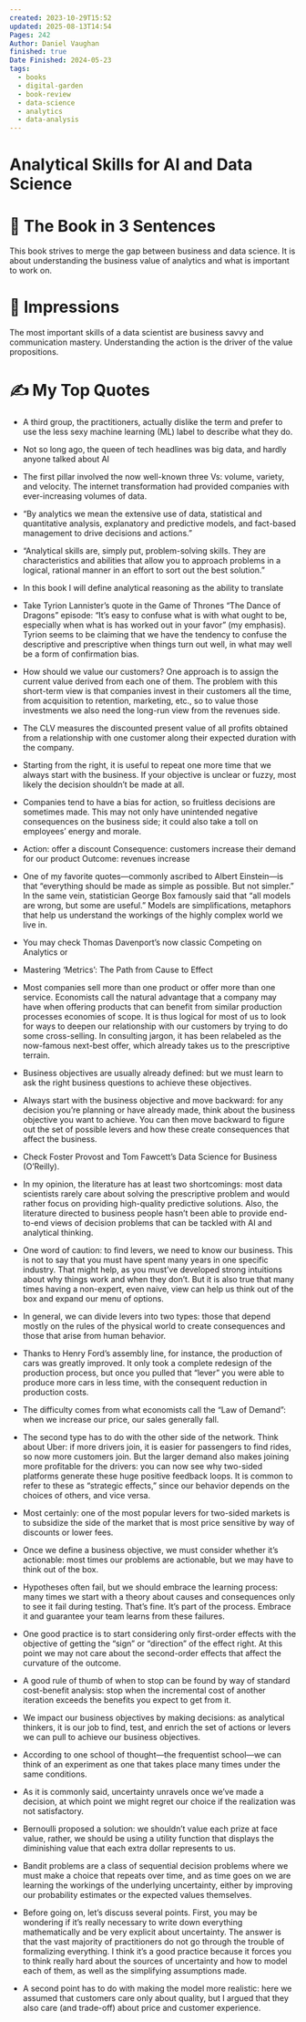```yaml
---
created: 2023-10-29T15:52
updated: 2025-08-13T14:54
Pages: 242
Author: Daniel Vaughan
finished: true
Date Finished: 2024-05-23
tags:
  - books
  - digital-garden
  - book-review
  - data-science
  - analytics
  - data-analysis
---
```

# Analytical Skills for AI and Data Science


# 🚀 The Book in 3 Sentences
This book strives to merge the gap between business and data science. It is about understanding the business value of analytics and what is important to work on. 

# 🎨 Impressions
The most important skills of a data scientist are business savvy and communication mastery. 
Understanding the action is the driver of the value propositions. 


# ✍️ My Top  Quotes
- A third group, the practitioners, actually dislike the term and prefer to use the less sexy machine learning (ML) label to describe what they do.
 
- Not so long ago, the queen of tech headlines was big data, and hardly anyone talked about AI
 
- The first pillar involved the now well-known three Vs: volume, variety, and velocity. The internet transformation had provided companies with ever-increasing volumes of data.
 
- “By analytics we mean the extensive use of data, statistical and quantitative analysis, explanatory and predictive models, and fact-based management to drive decisions and actions.”
 
- “Analytical skills are, simply put, problem-solving skills. They are characteristics and abilities that allow you to approach problems in a logical, rational manner in an effort to sort out the best solution.”
 
- In this book I will define analytical reasoning as the ability to translate
 
- Take Tyrion Lannister’s quote in the Game of Thrones “The Dance of Dragons” episode: “It’s easy to confuse what is with what ought to be, especially when what is has worked out in your favor” (my emphasis). Tyrion seems to be claiming that we have the tendency to confuse the descriptive and prescriptive when things turn out well, in what may well be a form of confirmation bias.
 
- How should we value our customers? One approach is to assign the current value derived from each one of them. The problem with this short-term view is that companies invest in their customers all the time, from acquisition to retention, marketing, etc., so to value those investments we also need the long-run view from the revenues side.
 
- The CLV measures the discounted present value of all profits obtained from a relationship with one customer along their expected duration with the company.
 
- Starting from the right, it is useful to repeat one more time that we always start with the business. If your objective is unclear or fuzzy, most likely the decision shouldn’t be made at all.
 
- Companies tend to have a bias for action, so fruitless decisions are sometimes made. This may not only have unintended negative consequences on the business side; it could also take a toll on employees’ energy and morale.
 
- Action: offer a discount Consequence: customers increase their demand for our product Outcome: revenues increase
 
- One of my favorite quotes—commonly ascribed to Albert Einstein—is that “everything should be made as simple as possible. But not simpler.” In the same vein, statistician George Box famously said that “all models are wrong, but some are useful.” Models are simplifications, metaphors that help us understand the workings of the highly complex world we live in.
 
- You may check Thomas Davenport’s now classic Competing on Analytics or
 
- Mastering ‘Metrics’: The Path from Cause to Effect
 
- Most companies sell more than one product or offer more than one service. Economists call the natural advantage that a company may have when offering products that can benefit from similar production processes economies of scope. It is thus logical for most of us to look for ways to deepen our relationship with our customers by trying to do some cross-selling. In consulting jargon, it has been relabeled as the now-famous next-best offer, which already takes us to the prescriptive terrain.
 
- Business objectives are usually already defined: but we must learn to ask the right business questions to achieve these objectives.
 
- Always start with the business objective and move backward: for any decision you’re planning or have already made, think about the business objective you want to achieve. You can then move backward to figure out the set of possible levers and how these create consequences that affect the business.
 
- Check Foster Provost and Tom Fawcett’s Data Science for Business (O’Reilly).
 
- In my opinion, the literature has at least two shortcomings: most data scientists rarely care about solving the prescriptive problem and would rather focus on providing high-quality predictive solutions. Also, the literature directed to business people hasn’t been able to provide end-to-end views of decision problems that can be tackled with AI and analytical thinking.
 
- One word of caution: to find levers, we need to know our business. This is not to say that you must have spent many years in one specific industry. That might help, as you must’ve developed strong intuitions about why things work and when they don’t. But it is also true that many times having a non-expert, even naive, view can help us think out of the box and expand our menu of options.
 
- In general, we can divide levers into two types: those that depend mostly on the rules of the physical world to create consequences and those that arise from human behavior.
 
- Thanks to Henry Ford’s assembly line, for instance, the production of cars was greatly improved. It only took a complete redesign of the production process, but once you pulled that “lever” you were able to produce more cars in less time, with the consequent reduction in production costs.
 
- The difficulty comes from what economists call the “Law of Demand”: when we increase our price, our sales generally fall.
 
- The second type has to do with the other side of the network. Think about Uber: if more drivers join, it is easier for passengers to find rides, so now more customers join. But the larger demand also makes joining more profitable for the drivers: you can now see why two-sided platforms generate these huge positive feedback loops. It is common to refer to these as “strategic effects,” since our behavior depends on the choices of others, and vice versa.
 
- Most certainly: one of the most popular levers for two-sided markets is to subsidize the side of the market that is most price sensitive by way of discounts or lower fees.
 
- Once we define a business objective, we must consider whether it’s actionable: most times our problems are actionable, but we may have to think out of the box.
 
- Hypotheses often fail, but we should embrace the learning process: many times we start with a theory about causes and consequences only to see it fail during testing. That’s fine. It’s part of the process. Embrace it and guarantee your team learns from these failures.
 
- One good practice is to start considering only first-order effects with the objective of getting the “sign” or “direction” of the effect right. At this point we may not care about the second-order effects that affect the curvature of the outcome.
 
- A good rule of thumb of when to stop can be found by way of standard cost-benefit analysis: stop when the incremental cost of another iteration exceeds the benefits you expect to get from it.
 
- We impact our business objectives by making decisions: as analytical thinkers, it is our job to find, test, and enrich the set of actions or levers we can pull to achieve our business objectives.
 
- According to one school of thought—the frequentist school—we can think of an experiment as one that takes place many times under the same conditions.
 
- As it is commonly said, uncertainty unravels once we’ve made a decision, at which point we might regret our choice if the realization was not satisfactory.
 
- Bernoulli proposed a solution: we shouldn’t value each prize at face value, rather, we should be using a utility function that displays the diminishing value that each extra dollar represents to us.
 
- Bandit problems are a class of sequential decision problems where we must make a choice that repeats over time, and as time goes on we are learning the workings of the underlying uncertainty, either by improving our probability estimates or the expected values themselves.
 
- Before going on, let’s discuss several points. First, you may be wondering if it’s really necessary to write down everything mathematically and be very explicit about uncertainty. The answer is that the vast majority of practitioners do not go through the trouble of formalizing everything. I think it’s a good practice because it forces you to think really hard about the sources of uncertainty and how to model each of them, as well as the simplifying assumptions made.
 
- A second point has to do with making the model more realistic: here we assumed that customers care only about quality, but I argued that they also care (and trade-off) about price and customer experience.
 

